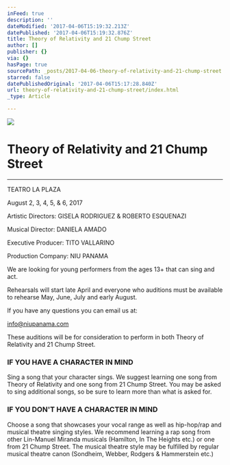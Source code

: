 ```yaml
---
inFeed: true
description: ''
dateModified: '2017-04-06T15:19:32.213Z'
datePublished: '2017-04-06T15:19:32.876Z'
title: Theory of Relativity and 21 Chump Street
author: []
publisher: {}
via: {}
hasPage: true
sourcePath: _posts/2017-04-06-theory-of-relativity-and-21-chump-street.md
starred: false
datePublishedOriginal: '2017-04-06T15:17:28.840Z'
url: theory-of-relativity-and-21-chump-street/index.html
_type: Article

---
```

![](https://the-grid-user-content.s3-us-west-2.amazonaws.com/952ce6bb-ce52-4bd8-83fc-200710d7b2ad.png)

# Theory of Relativity and 21 Chump Street

---

TEATRO LA PLAZA

August 2, 3, 4, 5, & 6, 2017

Artistic Directors: GISELA RODRIGUEZ & ROBERTO ESQUENAZI

Musical Director: DANIELA AMADO

Executive Producer: TITO VALLARINO

Production Company: NIU PANAMA

We are looking for young performers from the ages 13+ that can sing and act.

Rehearsals will start late April and everyone who auditions must be available to rehearse May, June, July and early August.

If you have any questions you can email us at:

info@niupanama.com

These auditions will be for consideration to perform in both Theory of Relativity and 21 Chump Street.

### IF YOU HAVE A CHARACTER IN MIND

Sing a song that your character sings. We suggest learning one song from Theory of Relativity and one song from 21 Chump Street. You may be asked to sing additional songs, so be sure to learn more than what is asked for.

### IF YOU DON'T HAVE A CHARACTER IN MIND

Choose a song that showcases your vocal range as well as hip-hop/rap and musical theatre singing styles. We recommend learning a rap song from other Lin-Manuel Miranda musicals (Hamilton, In The Heights etc.) or one from 21 Chump Street. The musical theatre style may be fulfilled by regular musical theatre canon (Sondheim, Webber, Rodgers & Hammerstein etc.)